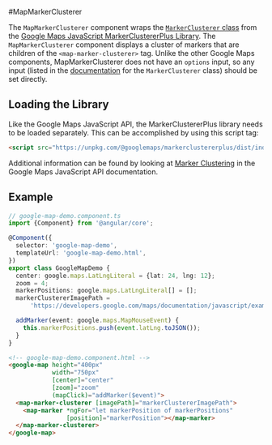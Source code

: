#MapMarkerClusterer

The `MapMarkerClusterer` component wraps the [`MarkerClusterer` class](https://github.com/googlemaps/js-markerclusterer/blob/main/src/markerclusterer.ts) from the [Google Maps JavaScript MarkerClustererPlus Library](https://github.com/googlemaps/js-markerclusterer). The `MapMarkerClusterer` component displays a cluster of markers that are children of the `<map-marker-clusterer>` tag. Unlike the other Google Maps components, MapMarkerClusterer does not have an `options` input, so any input (listed in the [documentation](https://googlemaps.github.io/js-markerclustererplus/index.html) for the `MarkerClusterer` class) should be set directly.

## Loading the Library

Like the Google Maps JavaScript API, the MarkerClustererPlus library needs to be loaded separately. This can be accomplished by using this script tag:

```html
<script src="https://unpkg.com/@googlemaps/markerclustererplus/dist/index.min.js"></script>
```

Additional information can be found by looking at [Marker Clustering](https://developers.google.com/maps/documentation/javascript/marker-clustering) in the Google Maps JavaScript API documentation.

## Example

```typescript
// google-map-demo.component.ts
import {Component} from '@angular/core';

@Component({
  selector: 'google-map-demo',
  templateUrl: 'google-map-demo.html',
})
export class GoogleMapDemo {
  center: google.maps.LatLngLiteral = {lat: 24, lng: 12};
  zoom = 4;
  markerPositions: google.maps.LatLngLiteral[] = [];
  markerClustererImagePath =
      'https://developers.google.com/maps/documentation/javascript/examples/markerclusterer/m';

  addMarker(event: google.maps.MapMouseEvent) {
    this.markerPositions.push(event.latLng.toJSON());
  }
}
```

```html
<!-- google-map-demo.component.html -->
<google-map height="400px"
            width="750px"
            [center]="center"
            [zoom]="zoom"
            (mapClick)="addMarker($event)">
  <map-marker-clusterer [imagePath]="markerClustererImagePath">
    <map-marker *ngFor="let markerPosition of markerPositions"
                [position]="markerPosition"></map-marker>
  </map-marker-clusterer>
</google-map>
```
